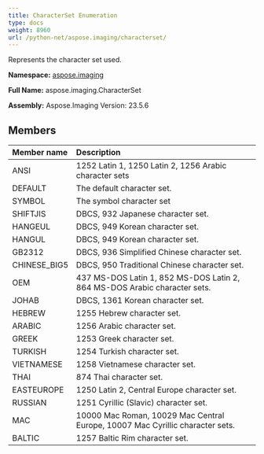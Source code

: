 ```yaml
---
title: CharacterSet Enumeration
type: docs
weight: 8960
url: /python-net/aspose.imaging/characterset/
---
```


Represents the character set used.

**Namespace:** [aspose.imaging](/imaging/python-net/aspose.imaging/)

**Full Name:** aspose.imaging.CharacterSet

**Assembly:**  Aspose.Imaging Version: 23.5.6

## **Members**
|**Member name**|**Description**|
| :- | :- |
|ANSI|1252 Latin 1, 1250 Latin 2, 1256 Arabic character sets|
|DEFAULT|The default character set.|
|SYMBOL|The symbol character set|
|SHIFTJIS|DBCS, 932 Japanese character set.|
|HANGEUL|DBCS, 949 Korean character set.|
|HANGUL|DBCS, 949 Korean character set.|
|GB2312|DBCS, 936 Simplified Chinese character set.|
|CHINESE_BIG5|DBCS, 950 Traditional Chinese character set.|
|OEM|437 MS-DOS Latin 1, 852 MS-DOS Latin 2, 864 MS-DOS Arabic character sets.|
|JOHAB|DBCS, 1361 Korean character set.|
|HEBREW|1255 Hebrew character set.|
|ARABIC|1256 Arabic character set.|
|GREEK|1253 Greek character set.|
|TURKISH|1254 Turkish character set.|
|VIETNAMESE|1258 Vietnamese character set.|
|THAI|874 Thai character set.|
|EASTEUROPE|1250 Latin 2, Central Europe character set.|
|RUSSIAN|1251 Cyrillic (Slavic) character set.|
|MAC|10000 Mac Roman, 10029 Mac Central Europe, 10007 Mac Cyrillic character sets.|
|BALTIC|1257 Baltic Rim character set.|
